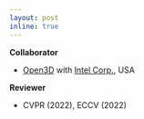 ```yaml
---
layout: post
inline: true
---
```


**Collaborator**
- [Open3D](https://github.com/isl-org/Open3D) with [Intel Corp.](https://www.intel.com/), USA

**Reviewer**
- CVPR (2022), ECCV (2022)

